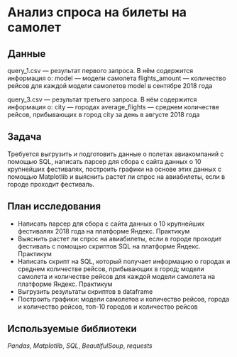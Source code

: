 # Анализ спроса на билеты на самолет


## Данные

query_1.csv — результат первого запроса. В нём содержится информация о:
model — модели самолета
flights_amount — количество рейсов для каждой модели самолетов model в сентябре 2018 года

query_3.csv — результат третьего запроса. В нём содержится информация о:
city — городах
average_flights — среднем количестве рейсов, прибывающих в город city за день в августе 2018 года

## Задача

Требуется выгрузить и подготовить данные о полетах авиакомпаний с помощью SQL, написать парсер для сбора с сайта данных о 10 крупнейших фестивалях,  построить графики на основе этих данных с помощью Matplotlib и выяснить растет ли спрос на авиабилеты, если в городе проходит фестиваль.

## План исследования

- Написать парсер для сбора с сайта данных о 10 крупнейших фестивалях 2018 года на платформе Яндекс. Практикум
- Выяснить растет ли спрос на авиабилеты, если в городе проходит фестиваль с помощью скриптов SQL на платформе Яндекс. Практикум 
- Написать скрипт на SQL, который получает информацию о городах и среднем количестве рейсов, прибывающих в город; модели самолета и количестве рейсов для каждой модели самолета на платформе Яндекс. Практикум
- Выгрузить результаты скриптов в dataframe
- Построить графики: модели самолетов и количество рейсов, города и количество рейсов, топ-10 городов и количество рейсов

## Используемые библиотеки

*Pandas*, *Matplotlib*, *SQL*, *BeautifulSoup*, *requests* 
